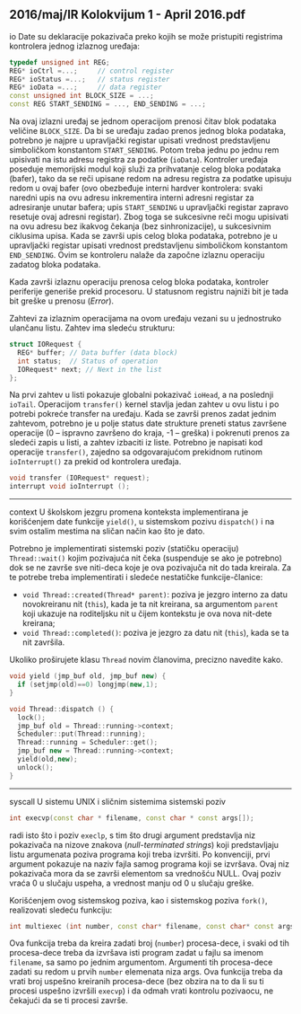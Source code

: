 2016/maj/IR Kolokvijum 1 - April 2016.pdf
--------------------------------------------------------------------------------
io
Date su deklaracije pokazivača preko kojih se može pristupiti registrima kontrolera jednog
izlaznog uređaja:
```cpp
typedef unsigned int REG;
REG* ioCtrl =...;     // control register
REG* ioStatus =...;   // status register
REG* ioData =...;     // data register
const unsigned int BLOCK_SIZE = ...;
const REG START_SENDING = ..., END_SENDING = ...;
```
Na ovaj izlazni uređaj se jednom operacijom prenosi čitav blok podataka veličine
`BLOCK_SIZE`. Da bi se uređaju zadao prenos jednog bloka podataka, potrebno je najpre u
upravljački registar upisati vrednost predstavljenu simboličkom konstantom `START_SENDING`.
Potom treba jednu po jednu rem upisivati na istu adresu registra za podatke (`ioData`).
Kontroler uređaja poseduje memorijski modul koji služi za prihvatanje celog bloka podataka
(bafer), tako da se reči upisane redom na adresu registra za podatke upisuju redom u ovaj
bafer (ovo obezbeđuje interni hardver kontrolera: svaki naredni upis na ovu adresu
inkrementira interni adresni registar za adresiranje unutar bafera;  upis `START_SENDING`  u
upravljački registar zapravo resetuje ovaj adresni registar). Zbog toga se sukcesivne reči mogu
upisivati na ovu adresu bez ikakvog čekanja (bez sinhronizacije), u sukcesivnim ciklusima
upisa. Kada se završi upis celog bloka podataka, potrebno je u upravljački registar upisati
vrednost predstavljenu simboličkom konstantom `END_SENDING`. Ovim se kontroleru nalaže da
započne izlaznu operaciju zadatog bloka podataka.

Kada završi izlaznu operaciju prenosa celog bloka podataka, kontroler periferije generiše
prekid procesoru. U statusnom registru najniži bit je tada bit greške u prenosu (*Error*).

Zahtevi za izlaznim operacijama na ovom uređaju vezani su u jednostruko ulančanu listu.
Zahtev ima sledeću strukturu:
```cpp
struct IORequest {
  REG* buffer; // Data buffer (data block)
  int status;  // Status of operation
  IORequest* next; // Next in the list
};
```
Na prvi zahtev u listi pokazuje globalni pokazivač `ioHead`, a na poslednji `ioTail`.
Operacijom `transfer()` kernel stavlja jedan zahtev u ovu listu i po potrebi pokreće transfer
na uređaju. Kada se završi prenos zadat jednim zahtevom, potrebno je u polje status date
strukture preneti status završene operacije (0 –  ispravno završeno do kraja, -1 –  greška) i
pokrenuti prenos za sledeći zapis u listi, a zahtev izbaciti iz liste.
Potrebno je napisati kod operacije `transfer()`, zajedno sa odgovarajućom prekidnom
rutinom `ioInterrupt()` za prekid od kontrolera uređaja.
```cpp
void transfer (IORequest* request);
interrupt void ioInterrupt ();
```

--------------------------------------------------------------------------------
context
U školskom jezgru promena konteksta implementirana je korišćenjem date funkcije `yield()`,
u sistemskom pozivu `dispatch()` i na svim ostalim mestima na sličan način kao što je dato.

Potrebno je implementirati sistemski poziv (statičku operaciju) `Thread::wait()`  kojim
pozivajuća nit čeka (suspenduje se ako je potrebno) dok se ne završe sve niti-deca koje je ova
pozivajuča nit do tada kreirala. Za te potrebe treba implementirati i sledeće nestatičke
funkcije-članice:

- `void Thread::created(Thread* parent)`: poziva je jezgro interno za datu
novokreiranu nit (`this`), kada je ta nit kreirana, sa argumentom `parent` koji ukazuje na
roditeljsku nit u čijem kontekstu je ova nova nit-dete kreirana;
- `void Thread::completed()`: poziva je jezgro za datu nit (`this`), kada se ta nit završila.

Ukoliko proširujete klasu `Thread` novim članovima, precizno navedite kako.
```cpp
void yield (jmp_buf old, jmp_buf new) {
  if (setjmp(old)==0) longjmp(new,1);
}

void Thread::dispatch () {
  lock();
  jmp_buf old = Thread::running->context;
  Scheduler::put(Thread::running);
  Thread::running = Scheduler::get();
  jmp_buf new = Thread::running->context;
  yield(old,new);
  unlock();
}
```

--------------------------------------------------------------------------------
syscall
U sistemu UNIX i sličnim sistemima sistemski poziv
```cpp
int execvp(const char * filename, const char * const args[]);
```
radi isto što i poziv `execlp`, s tim što drugi argument predstavlja niz pokazivača na nizove
znakova (*null-terminated strings*) koji predstavljaju listu argumenata poziva programa koji
treba izvršiti. Po konvenciji, prvi argument pokazuje na naziv fajla samog programa koji se
izvršava. Ovaj niz pokazivača mora da se završi elementom sa vrednošću NULL. Ovaj poziv
vraća 0 u slučaju uspeha, a vrednost manju od 0 u slučaju greške.

Korišćenjem ovog sistemskog poziva, kao i sistemskog poziva `fork()`, realizovati sledeću
funkciju:
```cpp
int multiexec (int number, const char* filename, const char* const args[]);
```
Ova funkcija treba da kreira zadati broj (`number`) procesa-dece, i svaki od tih procesa-dece
treba da izvršava isti program zadat u fajlu sa imenom `filename`, sa samo po jednim
argumentom. Argumenti tih procesa-dece zadati su redom u prvih `number`  elemenata niza
args. Ova funkcija treba da vrati broj uspešno kreiranih procesa-dece (bez obzira na to da li
su ti procesi uspešno izvršili `execvp`) i da odmah vrati kontrolu pozivaocu, ne čekajući da se ti
procesi završe.
